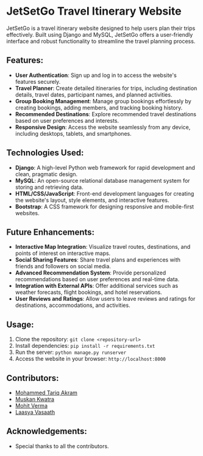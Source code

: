 # JetSetGo Travel Itinerary Website

JetSetGo is a travel itinerary website designed to help users plan their trips effectively. Built using Django and MySQL, JetSetGo offers a user-friendly interface and robust functionality to streamline the travel planning process.

## Features:
- **User Authentication**: Sign up and log in to access the website's features securely.
- **Travel Planner**: Create detailed itineraries for trips, including destination details, travel dates, participant names, and planned activities.
- **Group Booking Management**: Manage group bookings effortlessly by creating bookings, adding members, and tracking booking history.
- **Recommended Destinations**: Explore recommended travel destinations based on user preferences and interests.
- **Responsive Design**: Access the website seamlessly from any device, including desktops, tablets, and smartphones.

## Technologies Used:
- **Django**: A high-level Python web framework for rapid development and clean, pragmatic design.
- **MySQL**: An open-source relational database management system for storing and retrieving data.
- **HTML/CSS/JavaScript**: Front-end development languages for creating the website's layout, style elements, and interactive features.
- **Bootstrap**: A CSS framework for designing responsive and mobile-first websites.

## Future Enhancements:
- **Interactive Map Integration**: Visualize travel routes, destinations, and points of interest on interactive maps.
- **Social Sharing Features**: Share travel plans and experiences with friends and followers on social media.
- **Advanced Recommendation System**: Provide personalized recommendations based on user preferences and real-time data.
- **Integration with External APIs**: Offer additional services such as weather forecasts, flight bookings, and hotel reservations.
- **User Reviews and Ratings**: Allow users to leave reviews and ratings for destinations, accommodations, and activities.

## Usage:
1. Clone the repository: `git clone <repository-url>`
2. Install dependencies: `pip install -r requirements.txt`
3. Run the server: `python manage.py runserver`
4. Access the website in your browser: `http://localhost:8000`

## Contributors:
- [Mohammed Tariq Akram](https://github.com/tariq-akram)
- [Muskan Kwatra](https://github.com/mkwatra08)
- [Mohit Verma](https://github.com/mohitv25)
- [Laasya Vasaath](https://github.com/laasya-vasanth)

## Acknowledgements:
- Special thanks to all the contributors.
